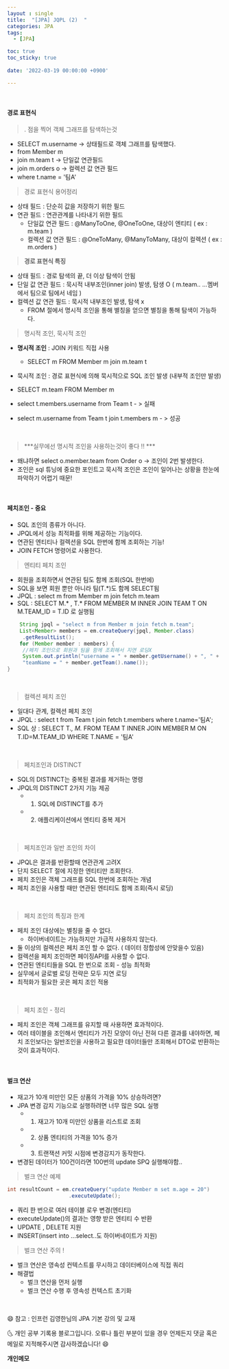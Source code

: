 ```yaml
---
layout : single
title:  "[JPA] JQPL (2)  "
categories: JPA
tags:
  - [JPA]

toc: true
toc_sticky: true
 
date: '2022-03-19 00:00:00 +0900'

---
```



<br>

#### 경로 표현식

> . 점을 찍어 객체 그래프를 탐색하는것

- SELECT m.username -> 상태필드로 객체 그래프를 탐색했다.
- from  Member m 
- join m.team t -> 단일값 연관필드
- join m.orders o -> 컬렉션 값 연관 필드
- where t.name = '팀A' 

> 경로 표현식 용어정리

- 상태 필드 : 단순히 값을 저장하기 위한 필드
- 연관 필드 : 연관관계를 나타내기 위한 필드
  - 단일값 연관 필드 : @ManyToOne, @OneToOne, 대상이 엔티티 ( ex : m.team ) 
  - 컬렉션 값 연관 필드 : @OneToMany, @ManyToMany, 대상이 컬렉션 ( ex : m.orders )

> **경로 표현식 특징**

- 상태 필드 : 경로 탐색의 끝, 더 이상 탐색이 안됨
- 단일 값 연관 필드 : 묵시적 내부조인(inner join) 발생, 탐생 O ( m.team.. ...멤버에서 팀으로 팀에서 네임 )
- 컬렉션 값 연관 필드 : 묵시적 내부조인 발생, 탐색 x
  - FROM 절에서 명시적 조인을 통해 별칭을 얻으면 별칭을 통해 탐색이 가능하다. 

> 명시적 조인, 묵시적 조인

- **명시적 조인** : JOIN 키워드 직접 사용
  - SELECT m FROM Member m join m.team t

- 묵시적 조인 : 경로 표현식에 의해 묵시적으로 SQL 조인 발생 (내부적 조인만 발생)

- SELECT m.team FROM Member m

- select t.members.username from Team t - > 실패 
- select m.username from Team t join t.members m - > 성공

<br>

> ***실무에선 명시적 조인을 사용하는것이 좋다 !! ***
- 왜냐하면 select o.member.team from Order o -> 조인이 2번 발생한다.
- 조인은 sql 튜닝에 중요한 포인트고 묵시적 조인은 조인이 일어나는 상황을 한눈에 파악하기 어렵기 때문!

<BR>

#### 페치조인 - 중요
- SQL 조인의 종류가 아니다.
- JPQL에서 성능 최적화를 위해 제공하는 기능이다.
- 연관된 엔티티나 컬렉션을 SQL 한번에 함께 조회하는 기능!
- JOIN FETCH 명령어로 사용한다.

> 엔티티 페치 조인
- 회원을 조회하면서 연관된 팀도 함께 조회(SQL 한번에)
- SQL을 보면 회원 뿐만 아니라 팀(T.*)도 함께 SELECT됨
- JPQL : select m from Member m join fetch m.team
- SQL : SELECT M.* , T.* FROM MEMBER M INNER JOIN TEAM T ON M.TEAM_ID = T.ID 로 실행됨

```JAVA
    String jpql = "select m from Member m join fetch m.team";
    List<Member> members = em.createQuery(jpql, Member.class)
     .getResultList();
    for (Member member : members) {
     //페치 조인으로 회원과 팀을 함께 조회해서 지연 로딩X
     System.out.println("username = " + member.getUsername() + ", " +
     "teamName = " + member.getTeam().name());
}
```

<BR>

> 컬렉션 페치 조인

- 일대다 관계, 컬렉션 페치 조인
- JPQL : select t from Team t join fetch t.members where t.name='팀A';
- SQL 상 : SELECT T.*, M.* FROM TEAM T INNER JOIN MEMBER M ON T.ID=M.TEAM_ID WHERE T.NAME = '팀A'
<BR>

> 페치조인과 DISTINCT

- SQL의 DISTINCT는 중복된 결과를 제거하는 명령
- JPQL의 DISTINCT 2가지 기능 제공
  - 1. SQL에 DISTINCT를 추가
  - 2. 애플리케이션에서 엔티티 중복 제거

<BR>

> 페치조인과 일반 조인의 차이

- JPQL은 결과를 반환할때 연관관계 고려X
- 단지 SELECT 절에 지정한 엔티티만 조회한다.
- 페치 조인은 객체 그래프를 SQL 한번에 조회하는 개념 
- 페치 조인을 사용할 때만 연관된 엔티티도 함께 조회(즉시 로딩)

<BR>

> 페치 조인의 특징과 한계

- 페치 조인 대상에는 별칭을 줄 수 없다.
  - 하이버네이트는 가능하지만 가급적 사용하지 않는다.
- 둘 이상의 컬렉션은 페치 조인 할 수 없다. ( 데이터 정합성에 안맞을수 있음)
- 컬렉션을 페치 조인하면 페이징API를 사용할 수 없다.
- 연관된 엔티티들을 SQL 한 번으로 조회 - 성능 최적화
- 실무에서 글로벌 로딩 전략은 모두 지연 로딩
- 최적화가 필요한 곳은 페치 조인 적용

<BR>

> 페치 조인 - 정리

- 페치 조인은 객체 그래프를 유지할 때 사용하면 효과적이다.
- 여러 테이블을 조인해서 엔티티가 가진 모양이 아닌 전혀 다른 결과를 내야하면, 페치 조인보다는 일반조인을 사용하고 필요한 데이터들만 조회해서 DTO로 반환하는것이 효과적이다.

<br>



#### 벌크 연산

- 재고가 10개 미만인 모든 상품의 가격을 10% 상승하려면?
- JPA 변경 감지 기능으로 실행하려면 너무 많은 SQL 실행
  - 1. 재고가 10개 미만인 상품을 리스트로 조회
  - 2. 상품 엔티티의 가격을 10% 증가
  - 3. 트랜잭션 커밋 시점에 변경감지가 동작한다.
- 변경된 데이터가 100건이라면 100번의 update SPQ 실행해야함..

> 벌크 연산 예제

```JAVA
int resultCount = em.createQuery("update Member m set m.age = 20")
                    .executeUpdate();
```
- 쿼리 한 번으로 여러 테이블 로우 변경(엔티티)
- executeUpdate()의 결과는 영향 받은 엔티티 수 반환
- UPDATE , DELETE 지원
- INSERT(insert into ...select..도 하이버네이트가 지원)

> 벌크 연산 주의 !

- 벌크 연산은 영속성 컨텍스트를 무시하고 데이터베이스에 직접 쿼리
- 해결법
  - 벌크 연산을 먼저 실행
  - 벌크 연산 수행 후 영속성 컨텍스트 초기화


<br>

😄 참고 : 인프런 김영한님의 JPA 기본 강의 및 교재  

🌜 개인 공부 기록용 블로그입니다. 오류나 틀린 부분이 있을 경우 
언제든지 댓글 혹은 메일로 지적해주시면 감사하겠습니다! 😄
<br>

**개인메모** 
